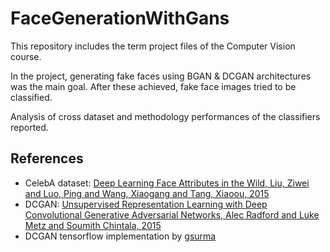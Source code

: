 # FaceGenerationWithGans
This repository includes the term project files of the Computer Vision course. 

In the project,  generating fake faces using BGAN & DCGAN architectures was the main goal. After these achieved, fake face images tried to be classified.

Analysis of cross dataset and methodology performances of the classifiers reported.

## References

* CelebA dataset: [Deep Learning Face Attributes in the Wild, Liu, Ziwei and Luo, Ping and Wang, Xiaogang and Tang, Xiaoou, 2015](http://mmlab.ie.cuhk.edu.hk/projects/CelebA.html)
* DCGAN: [Unsupervised Representation Learning with Deep Convolutional Generative Adversarial Networks, Alec Radford and Luke Metz and Soumith Chintala, 2015](https://arxiv.org/abs/1511.06434)
* DCGAN tensorflow implementation by [gsurma](https://github.com/gsurma/face_generator)
